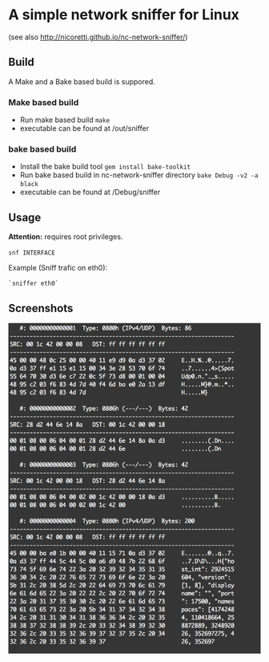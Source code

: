 # A simple network sniffer for Linux
(see also http://nicoretti.github.io/nc-network-sniffer/)

## Build  
A Make and a Bake based build is suppored.

### Make based build
 * Run make based build
    `make`
 * executable can be found at /out/sniffer

### bake based build
 * Install the bake build tool 
    `gem install bake-toolkit`
 * Run bake based build in nc-network-sniffer directory
    `bake Debug -v2 -a black`
 * executable can be found at /Debug/sniffer
      
## Usage
**Attention:** requires root privileges.

  `snf INTERFACE` 
  
Example (Sniff trafic on eth0): 

    `sniffer eth0`
    
    
## Screenshots
![scan output](https://github.com/Nicoretti/nc-network-sniffer/blob/master/res/scan_output.png?raw=true)
